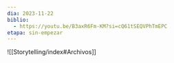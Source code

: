 ```yaml
---
dia: 2023-11-22
biblio:
  - https://youtu.be/B3axR6Fm-KM?si=cQ61tSEQVPhTmEPC
etapa: sin-empezar
---
```









![[Storytelling/index#Archivos]]
